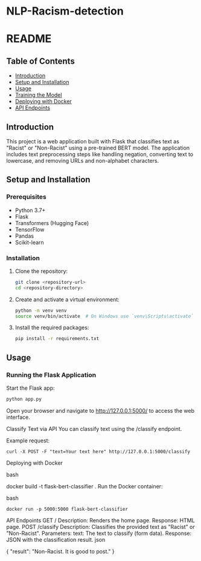 # NLP-Racism-detection

# README

## Table of Contents
- [Introduction](#introduction)
- [Setup and Installation](#setup-and-installation)
- [Usage](#usage)
- [Training the Model](#training-the-model)
- [Deploying with Docker](#deploying-with-docker)
- [API Endpoints](#api-endpoints)

## Introduction
This project is a web application built with Flask that classifies text as "Racist" or "Non-Racist" using a pre-trained BERT model. The application includes text preprocessing steps like handling negation, converting text to lowercase, and removing URLs and non-alphabet characters.

## Setup and Installation

### Prerequisites
- Python 3.7+
- Flask
- Transformers (Hugging Face)
- TensorFlow
- Pandas
- Scikit-learn

### Installation
1. Clone the repository:
    ```bash
    git clone <repository-url>
    cd <repository-directory>
    ```

2. Create and activate a virtual environment:
    ```bash
    python -m venv venv
    source venv/bin/activate  # On Windows use `venv\Scripts\activate`
    ```

3. Install the required packages:
    ```bash
    pip install -r requirements.txt
    ```


## Usage

### Running the Flask Application
Start the Flask app:
```bash
python app.py
```
Open your browser and navigate to http://127.0.0.1:5000/ to access the web interface.

Classify Text via API
You can classify text using the /classify endpoint.

Example request:


```
curl -X POST -F "text=Your text here" http://127.0.0.1:5000/classify

```


Deploying with Docker


bash

docker build -t flask-bert-classifier .
Run the Docker container:

bash
```
docker run -p 5000:5000 flask-bert-classifier

```
API Endpoints
GET /
Description: Renders the home page.
Response: HTML page.
POST /classify
Description: Classifies the provided text as "Racist" or "Non-Racist".
Parameters:
text: The text to classify (form data).
Response: JSON with the classification result.
json

{
    "result": "Non-Racist. It is good to post."
}
